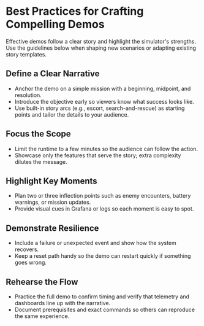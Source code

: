 # Best Practices for Crafting Compelling Demos

Effective demos follow a clear story and highlight the simulator's strengths. Use the guidelines below when shaping new scenarios or adapting existing story templates.

## Define a Clear Narrative
- Anchor the demo on a simple mission with a beginning, midpoint, and resolution.
- Introduce the objective early so viewers know what success looks like.
- Use built-in story arcs (e.g., escort, search-and-rescue) as starting points and tailor the details to your audience.

## Focus the Scope
- Limit the runtime to a few minutes so the audience can follow the action.
- Showcase only the features that serve the story; extra complexity dilutes the message.

## Highlight Key Moments
- Plan two or three inflection points such as enemy encounters, battery warnings, or mission updates.
- Provide visual cues in Grafana or logs so each moment is easy to spot.

## Demonstrate Resilience
- Include a failure or unexpected event and show how the system recovers.
- Keep a reset path handy so the demo can restart quickly if something goes wrong.

## Rehearse the Flow
- Practice the full demo to confirm timing and verify that telemetry and dashboards line up with the narrative.
- Document prerequisites and exact commands so others can reproduce the same experience.


